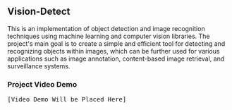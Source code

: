 ## Vision-Detect
This is an implementation of object detection and image recognition techniques using machine learning and computer vision libraries. The project's main goal is to create a simple and efficient tool for detecting and recognizing objects within images, which can be further used for various applications such as image annotation, content-based image retrieval, and surveillance systems.

### Project Video Demo
<pre>
[Video Demo Will be Placed Here]
</pre>
